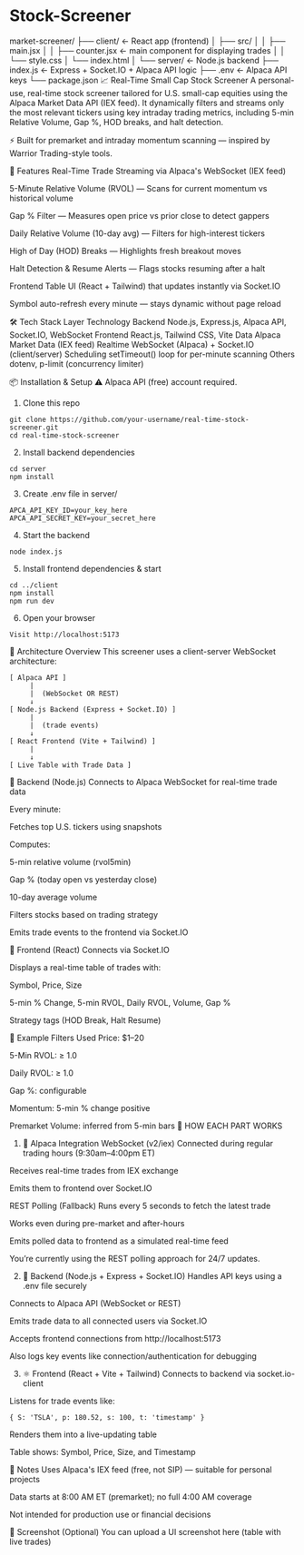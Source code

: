 # Stock-Screener
market-screener/
├── client/     ← React app (frontend)
│   ├── src/
│   │   ├── main.jsx
│   │   ├── counter.jsx  ← main component for displaying trades
│   │   └── style.css
│   └── index.html
│
└── server/     ← Node.js backend
    ├── index.js         ← Express + Socket.IO + Alpaca API logic
    ├── .env             ← Alpaca API keys
    └── package.json
    📈 Real-Time Small Cap Stock Screener
A personal-use, real-time stock screener tailored for U.S. small-cap equities using the Alpaca Market Data API (IEX feed). It dynamically filters and streams only the most relevant tickers using key intraday trading metrics, including 5-min Relative Volume, Gap %, HOD breaks, and halt detection.

⚡ Built for premarket and intraday momentum scanning — inspired by Warrior Trading-style tools.

🚀 Features
Real-Time Trade Streaming via Alpaca's WebSocket (IEX feed)

5-Minute Relative Volume (RVOL) — Scans for current momentum vs historical volume

Gap % Filter — Measures open price vs prior close to detect gappers

Daily Relative Volume (10-day avg) — Filters for high-interest tickers

High of Day (HOD) Breaks — Highlights fresh breakout moves

Halt Detection & Resume Alerts — Flags stocks resuming after a halt

Frontend Table UI (React + Tailwind) that updates instantly via Socket.IO

Symbol auto-refresh every minute — stays dynamic without page reload

🛠 Tech Stack
Layer	Technology
Backend	Node.js, Express.js, Alpaca API, Socket.IO, WebSocket
Frontend	React.js, Tailwind CSS, Vite
Data	Alpaca Market Data (IEX feed)
Realtime	WebSocket (Alpaca) + Socket.IO (client/server)
Scheduling	setTimeout() loop for per-minute scanning
Others	dotenv, p-limit (concurrency limiter)

📦 Installation & Setup
⚠️ Alpaca API (free) account required.

1. Clone this repo
```
git clone https://github.com/your-username/real-time-stock-screener.git
cd real-time-stock-screener
```
2. Install backend dependencies
```
cd server
npm install
```
3. Create .env file in server/
```
APCA_API_KEY_ID=your_key_here
APCA_API_SECRET_KEY=your_secret_here
```
4. Start the backend
```
node index.js
```
5. Install frontend dependencies & start
```
cd ../client
npm install
npm run dev
```
6. Open your browser
```
Visit http://localhost:5173
```
🧠 Architecture Overview
This screener uses a client-server WebSocket architecture:
```
[ Alpaca API ]
     |
     |  (WebSocket OR REST)
     ↓
[ Node.js Backend (Express + Socket.IO) ]
     |
     |  (trade events)
     ↓
[ React Frontend (Vite + Tailwind) ]
     |
     ↓
[ Live Table with Trade Data ]
```
🧩 Backend (Node.js)
Connects to Alpaca WebSocket for real-time trade data

Every minute:

Fetches top U.S. tickers using snapshots

Computes:

5-min relative volume (rvol5min)

Gap % (today open vs yesterday close)

10-day average volume

Filters stocks based on trading strategy

Emits trade events to the frontend via Socket.IO

🧩 Frontend (React)
Connects via Socket.IO

Displays a real-time table of trades with:

Symbol, Price, Size

5-min % Change, 5-min RVOL, Daily RVOL, Volume, Gap %

Strategy tags (HOD Break, Halt Resume)

🧪 Example Filters Used
Price: $1–20

5-Min RVOL: ≥ 1.0

Daily RVOL: ≥ 1.0

Gap %: configurable

Momentum: 5-min % change positive

Premarket Volume: inferred from 5-min bars
🧠 HOW EACH PART WORKS
1. 📡 Alpaca Integration
WebSocket (v2/iex)
Connected during regular trading hours (9:30am–4:00pm ET)

Receives real-time trades from IEX exchange

Emits them to frontend over Socket.IO

REST Polling (Fallback)
Runs every 5 seconds to fetch the latest trade

Works even during pre-market and after-hours

Emits polled data to frontend as a simulated real-time feed

You’re currently using the REST polling approach for 24/7 updates.

2. 🧠 Backend (Node.js + Express + Socket.IO)
Handles API keys using a .env file securely

Connects to Alpaca API (WebSocket or REST)

Emits trade data to all connected users via Socket.IO

Accepts frontend connections from http://localhost:5173

Also logs key events like connection/authentication for debugging

3. ⚛️ Frontend (React + Vite + Tailwind)
Connects to backend via socket.io-client

Listens for trade events like:

```
{ S: 'TSLA', p: 180.52, s: 100, t: 'timestamp' }
```
Renders them into a live-updating table

Table shows: Symbol, Price, Size, and Timestamp


📎 Notes
Uses Alpaca's IEX feed (free, not SIP) — suitable for personal projects

Data starts at 8:00 AM ET (premarket); no full 4:00 AM coverage

Not intended for production use or financial decisions

📸 Screenshot (Optional)
You can upload a UI screenshot here (table with live trades)

